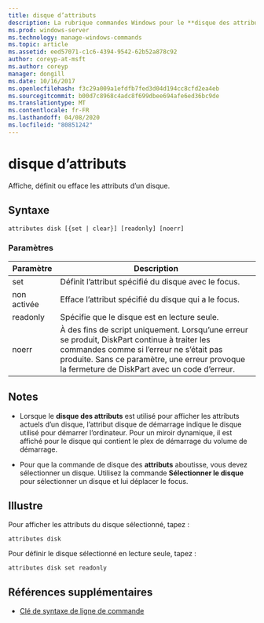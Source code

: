 ```yaml
---
title: disque d’attributs
description: La rubrique commandes Windows pour le **disque des attributs**, qui affiche, définit ou efface les attributs d’un disque.
ms.prod: windows-server
ms.technology: manage-windows-commands
ms.topic: article
ms.assetid: eed57071-c1c6-4394-9542-62b52a878c92
author: coreyp-at-msft
ms.author: coreyp
manager: dongill
ms.date: 10/16/2017
ms.openlocfilehash: f3c29a009a1efdfb7fed3d04d194cc8cfd2ea4eb
ms.sourcegitcommit: b00d7c8968c4adc8f699dbee694afe6ed36bc9de
ms.translationtype: MT
ms.contentlocale: fr-FR
ms.lasthandoff: 04/08/2020
ms.locfileid: "80851242"
---
```

# <a name="attributes-disk"></a>disque d’attributs

Affiche, définit ou efface les attributs d’un disque.

## <a name="syntax"></a>Syntaxe

```
attributes disk [{set | clear}] [readonly] [noerr]
```

### <a name="parameters"></a>Paramètres

| Paramètre | Description |
| --------- | ----------- |
| set | Définit l’attribut spécifié du disque avec le focus. |
| non activée | Efface l’attribut spécifié du disque qui a le focus. |
| readonly | Spécifie que le disque est en lecture seule. |
| noerr | À des fins de script uniquement. Lorsqu’une erreur se produit, DiskPart continue à traiter les commandes comme si l’erreur ne s’était pas produite. Sans ce paramètre, une erreur provoque la fermeture de DiskPart avec un code d’erreur. |

## <a name="remarks"></a>Notes

-   Lorsque le **disque des attributs** est utilisé pour afficher les attributs actuels d’un disque, l’attribut disque de démarrage indique le disque utilisé pour démarrer l’ordinateur. Pour un miroir dynamique, il est affiché pour le disque qui contient le plex de démarrage du volume de démarrage.

-   Pour que la commande de disque des **attributs** aboutisse, vous devez sélectionner un disque. Utilisez la commande **Sélectionner le disque** pour sélectionner un disque et lui déplacer le focus.

## <a name="examples"></a><a name=BKMK_examples></a>Illustre

Pour afficher les attributs du disque sélectionné, tapez :

```
attributes disk
```

Pour définir le disque sélectionné en lecture seule, tapez :

```
attributes disk set readonly
```

## <a name="additional-references"></a>Références supplémentaires

- [Clé de syntaxe de ligne de commande](command-line-syntax-key.md)